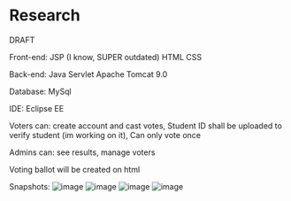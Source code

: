 # Research




DRAFT




Front-end:
JSP (I know, SUPER outdated)
HTML CSS

Back-end:
Java
Servlet
Apache Tomcat 9.0

Database:
MySql

IDE: Eclipse EE

Voters can:
          create account and cast votes,
          Student ID shall be uploaded to verify student (im working on it),
          Can only vote once

Admins can:
          see results,
          manage voters

Voting ballot will be created on html

Snapshots:
![image](https://user-images.githubusercontent.com/85578450/122860392-35e55b00-d350-11eb-9360-24d8d58ab542.png)
![image](https://user-images.githubusercontent.com/85578450/122860424-44337700-d350-11eb-8ee0-66920f50ea73.png)
![image](https://user-images.githubusercontent.com/85578450/122860442-4c8bb200-d350-11eb-8f19-2c52f7bc5780.png)
![image](https://user-images.githubusercontent.com/85578450/122860791-f1a68a80-d350-11eb-951e-8858ebb92831.png)


